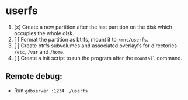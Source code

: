 # userfs

1. [x] Create a new partition after the last partition on the disk which occupies the whole disk.
2. [ ] Format the partition as btrfs, mount it to `/mnt/userfs`.
3. [ ] Create btrfs subvolumes and associated overlayfs for directories `/etc`, `/var` and `/home`.
4. [ ] Create a init script to run the program after the `mountall` command.

## Remote debug:

- Run `gdbserver :1234 ./userfs`